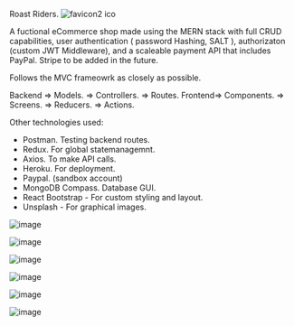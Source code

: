 Roast Riders. ![favicon2 ico](https://user-images.githubusercontent.com/89990638/166857209-82ebb738-df75-4a11-b735-849385907a56.png)


A fuctional eCommerce shop made using the MERN stack with full CRUD capabilities, user authentication ( password Hashing, SALT ), authorizaton (custom JWT Middleware), and a scaleable payment API that includes PayPal. Stripe to be added in the future.  

Follows the MVC frameowrk as closely as possible. 

Backend => Models. 
        => Controllers. 
        => Routes. 
Frontend=> Components. 
        => Screens.
        => Reducers. 
        => Actions. 

Other technologies used:
  * Postman. Testing backend routes.
  * Redux. For global statemanagemnt. 
  * Axios. To make API calls. 
  * Heroku. For deployment. 
  * Paypal. (sandbox account)
  * MongoDB Compass. Database GUI. 
  * React Bootstrap - For custom styling and layout. 
  * Unsplash - For graphical images. 
 
![image](https://user-images.githubusercontent.com/89990638/164913311-79de501e-cdfc-489b-8ad5-1f029b38eba3.png)

![image](https://user-images.githubusercontent.com/89990638/165877279-22894064-5cb5-449f-ac8d-3babc76c93c2.png)

![image](https://user-images.githubusercontent.com/89990638/166857286-c3f46878-8ae1-4e26-a808-1bd67b18c426.png)

![image](https://user-images.githubusercontent.com/89990638/179411225-865587e1-1cb3-4bec-9ff0-96fd3a696a53.png)

![image](https://user-images.githubusercontent.com/89990638/169661618-495bb172-522e-4f43-a46c-2d3b3a678543.png)

![image](https://user-images.githubusercontent.com/89990638/169661706-94dc9449-a6a0-4109-8cd5-9a86ec4ce90b.png)
